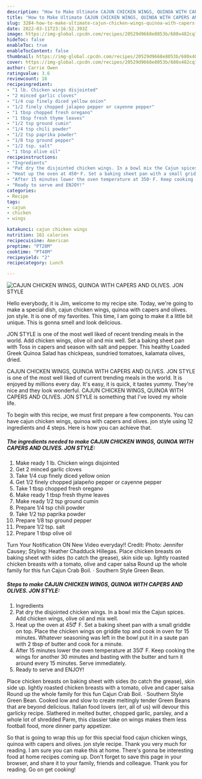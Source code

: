 ```yaml
---
description: "How to Make Ultimate CAJUN CHICKEN WINGS, QUINOA WITH CAPERS AND OLIVES. JON STYLE"
title: "How to Make Ultimate CAJUN CHICKEN WINGS, QUINOA WITH CAPERS AND OLIVES. JON STYLE"
slug: 3284-how-to-make-ultimate-cajun-chicken-wings-quinoa-with-capers-and-olives-jon-style
date: 2022-03-11T23:16:52.393Z
image: https://img-global.cpcdn.com/recipes/20529d9668e8053b/680x482cq70/cajun-chicken-wings-quinoa-with-capers-and-olives-jon-style-recipe-main-photo.jpg
hideToc: false
enableToc: true
enableTocContent: false
thumbnail: https://img-global.cpcdn.com/recipes/20529d9668e8053b/680x482cq70/cajun-chicken-wings-quinoa-with-capers-and-olives-jon-style-recipe-main-photo.jpg
cover: https://img-global.cpcdn.com/recipes/20529d9668e8053b/680x482cq70/cajun-chicken-wings-quinoa-with-capers-and-olives-jon-style-recipe-main-photo.jpg
author: Carrie Owen
ratingvalue: 3.6
reviewcount: 16
recipeingredient:
- "1 lb. Chicken wings disjointed"
- "2 minced garlic cloves"
- "1/4 cup finely diced yellow onion"
- "1/2 finely chopped jalapeo pepper or cayenne pepper"
- "1 tbsp chopped fresh oregano"
- "1 tbsp fresh thyme leaves"
- "1/2 tsp ground cumin"
- "1/4 tsp chili powder"
- "1/2 tsp paprika powder"
- "1/8 tsp ground pepper"
- "1/2 tsp. salt"
- "1 tbsp olive oil"
recipeinstructions:
- "Ingredients"
- "Pat dry the disjointed chicken wings. In a bowl mix the Cajun spices. Add chicken wings, olive oil and mix well."
- "Heat up the oven at 450 ͦͦ F. Set a baking sheet pan with a small griddle on top. Place the chicken wings on griddle top and cook in oven for 15 minutes. Whatever seasoning was left in the bowl put it in a saute pan with 2 tbsp of butter and cook for a minute."
- "After 15 minutes lower the oven temperature at 350 ͦ F. Keep cooking the wings for another 30 minutes and basting with the butter and turn it around every 15 minutes. Serve immediately."
- "Ready to serve and ENJOY!"
categories:
- Recipe
tags:
- cajun
- chicken
- wings

katakunci: cajun chicken wings 
nutrition: 161 calories
recipecuisine: American
preptime: "PT28M"
cooktime: "PT48M"
recipeyield: "2"
recipecategory: Lunch

---
```



![CAJUN CHICKEN WINGS, QUINOA WITH CAPERS AND OLIVES. JON STYLE](https://img-global.cpcdn.com/recipes/20529d9668e8053b/680x482cq70/cajun-chicken-wings-quinoa-with-capers-and-olives-jon-style-recipe-main-photo.jpg)

Hello everybody, it is Jim, welcome to my recipe site. Today, we're going to make a special dish, cajun chicken wings, quinoa with capers and olives. jon style. It is one of my favorites. This time, I am going to make it a little bit unique. This is gonna smell and look delicious.

JON STYLE is one of the most well liked of recent trending meals in the world. Add chicken wings, olive oil and mix well. Set a baking sheet pan with Toss in capers and season with salt and pepper. This healthy Loaded Greek Quinoa Salad has chickpeas, sundried tomatoes, kalamata olives, dried.

CAJUN CHICKEN WINGS, QUINOA WITH CAPERS AND OLIVES. JON STYLE is one of the most well liked of current trending meals in the world. It is enjoyed by millions every day. It's easy, it is quick, it tastes yummy. They're nice and they look wonderful. CAJUN CHICKEN WINGS, QUINOA WITH CAPERS AND OLIVES. JON STYLE is something that I've loved my whole life.


To begin with this recipe, we must first prepare a few components. You can have cajun chicken wings, quinoa with capers and olives. jon style using 12 ingredients and 4 steps. Here is how you can achieve that.

<!--inarticleads1-->

##### The ingredients needed to make CAJUN CHICKEN WINGS, QUINOA WITH CAPERS AND OLIVES. JON STYLE:

1. Make ready 1 lb. Chicken wings disjointed
1. Get 2 minced garlic cloves
1. Take 1/4 cup finely diced yellow onion
1. Get 1/2 finely chopped jalapeño pepper or cayenne pepper
1. Take 1 tbsp chopped fresh oregano
1. Make ready 1 tbsp fresh thyme leaves
1. Make ready 1/2 tsp ground cumin
1. Prepare 1/4 tsp chili powder
1. Take 1/2 tsp paprika powder
1. Prepare 1/8 tsp ground pepper
1. Prepare 1/2 tsp. salt
1. Prepare 1 tbsp olive oil


Turn Your Notification ON New Video everyday!! Credit: Photo: Jennifer Causey; Styling: Heather Chadduck Hillegas. Place chicken breasts on baking sheet with sides (to catch the grease), skin side up. lightly roasted chicken breasts with a tomato, olive and caper salsa Round up the whole family for this fun Cajun Crab Boil. · Southern Style Green Bean. 

<!--inarticleads2-->

##### Steps to make CAJUN CHICKEN WINGS, QUINOA WITH CAPERS AND OLIVES. JON STYLE:

1. Ingredients
1. Pat dry the disjointed chicken wings. In a bowl mix the Cajun spices. Add chicken wings, olive oil and mix well.
1. Heat up the oven at 450 ͦͦ F. Set a baking sheet pan with a small griddle on top. Place the chicken wings on griddle top and cook in oven for 15 minutes. Whatever seasoning was left in the bowl put it in a saute pan with 2 tbsp of butter and cook for a minute.
1. After 15 minutes lower the oven temperature at 350 ͦ F. Keep cooking the wings for another 30 minutes and basting with the butter and turn it around every 15 minutes. Serve immediately.
1. Ready to serve and ENJOY!

Place chicken breasts on baking sheet with sides (to catch the grease), skin side up. lightly roasted chicken breasts with a tomato, olive and caper salsa Round up the whole family for this fun Cajun Crab Boil. · Southern Style Green Bean. Cooked low and slow to create meltingly tender Green Beans that are beyond delicious. Italian food lovers (err, all of us) will devour this garlicky recipe. Slathered in melted butter, chopped garlic, parsley, and a whole lot of shredded Parm, this classier take on wings makes them less football food, more dinner party appetizer. 

So that is going to wrap this up for this special food cajun chicken wings, quinoa with capers and olives. jon style recipe. Thank you very much for reading. I am sure you can make this at home. There's gonna be interesting food at home recipes coming up. Don't forget to save this page in your browser, and share it to your family, friends and colleague. Thank you for reading. Go on get cooking!
